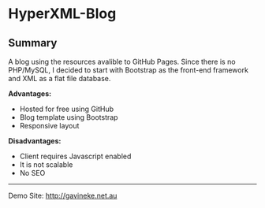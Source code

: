 # HyperXML-Blog

## Summary

A blog using the resources avalible to GitHub Pages. Since there is no PHP/MySQL, I decided to start with Bootstrap as the front-end framework and XML as a flat file database.

**Advantages:**
* Hosted for free using GitHub
* Blog template using Bootstrap
* Responsive layout

**Disadvantages:**
* Client requires Javascript enabled
* It is not scalable
* No SEO

---

Demo Site: http://gavineke.net.au
